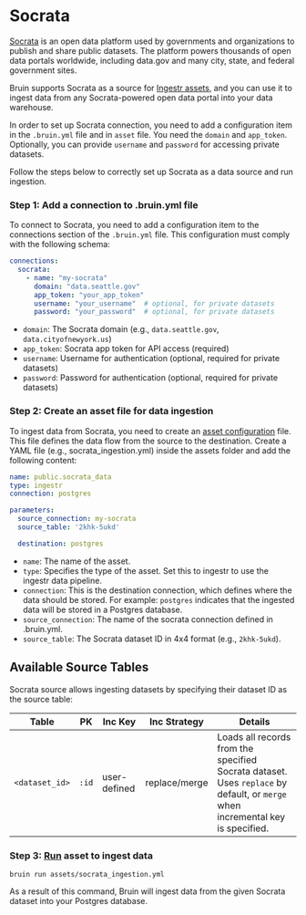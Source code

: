 # Socrata
[Socrata](https://dev.socrata.com/) is an open data platform used by governments and organizations to publish and share public datasets. The platform powers thousands of open data portals worldwide, including data.gov and many city, state, and federal government sites.

Bruin supports Socrata as a source for [Ingestr assets](/assets/ingestr), and you can use it to ingest data from any Socrata-powered open data portal into your data warehouse.

In order to set up Socrata connection, you need to add a configuration item in the `.bruin.yml` file and in `asset` file. You need the `domain` and `app_token`. Optionally, you can provide `username` and `password` for accessing private datasets.

Follow the steps below to correctly set up Socrata as a data source and run ingestion.

### Step 1: Add a connection to .bruin.yml file

To connect to Socrata, you need to add a configuration item to the connections section of the `.bruin.yml` file. This configuration must comply with the following schema:

```yaml
connections:
  socrata:
    - name: "my-socrata"
      domain: "data.seattle.gov"
      app_token: "your_app_token"
      username: "your_username"  # optional, for private datasets
      password: "your_password"  # optional, for private datasets
```

- `domain`: The Socrata domain (e.g., `data.seattle.gov`, `data.cityofnewyork.us`)
- `app_token`: Socrata app token for API access (required)
- `username`: Username for authentication (optional, required for private datasets)
- `password`: Password for authentication (optional, required for private datasets)

### Step 2: Create an asset file for data ingestion

To ingest data from Socrata, you need to create an [asset configuration](/assets/ingestr#asset-structure) file. This file defines the data flow from the source to the destination. Create a YAML file (e.g., socrata_ingestion.yml) inside the assets folder and add the following content:

```yaml
name: public.socrata_data
type: ingestr
connection: postgres

parameters:
  source_connection: my-socrata
  source_table: '2khk-5ukd'

  destination: postgres
```

- `name`: The name of the asset.
- `type`: Specifies the type of the asset. Set this to ingestr to use the ingestr data pipeline.
- `connection`: This is the destination connection, which defines where the data should be stored. For example: `postgres` indicates that the ingested data will be stored in a Postgres database.
- `source_connection`: The name of the socrata connection defined in .bruin.yml.
- `source_table`: The Socrata dataset ID in 4x4 format (e.g., `2khk-5ukd`).

## Available Source Tables

Socrata source allows ingesting datasets by specifying their dataset ID as the source table:

| Table | PK | Inc Key | Inc Strategy | Details |
|-------|----|---------|--------------| ------- |
| `<dataset_id>` | `:id` | user-defined | replace/merge | Loads all records from the specified Socrata dataset. Uses `replace` by default, or `merge` when incremental key is specified. |

### Step 3: [Run](/commands/run) asset to ingest data
```
bruin run assets/socrata_ingestion.yml
```
As a result of this command, Bruin will ingest data from the given Socrata dataset into your Postgres database.
